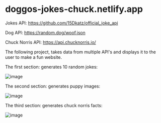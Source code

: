 # doggos-jokes-chuck.netlify.app

Jokes API: https://github.com/15Dkatz/official_joke_api

Dog API: https://random.dog/woof.json

Chuck Norris API: https://api.chucknorris.io/

The following project, takes data from multiple API's and displays it to the user to make a fun website.

The first section: generates 10 random jokes:  

![image](https://user-images.githubusercontent.com/13136399/117098381-50ca2480-ad3c-11eb-9076-8081dada921a.png)

The second section: generates puppy images:  

![image](https://user-images.githubusercontent.com/13136399/117098402-62133100-ad3c-11eb-88e9-01e0dd1e055d.png)

The third section: generates chuck norris facts:

![image](https://user-images.githubusercontent.com/13136399/117098430-72c3a700-ad3c-11eb-9503-ceba4438038b.png)


